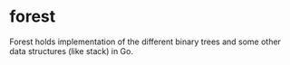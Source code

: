 # forest
Forest holds implementation of the different binary trees and some other data structures (like stack) in Go.
